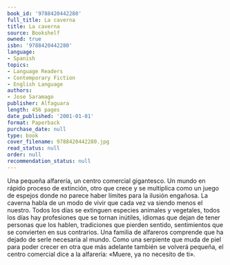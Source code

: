 ```yaml
---
book_id: '9788420442280'
full_title: La caverna
title: La caverna
source: Bookshelf
owned: true
isbn: '9788420442280'
language:
- Spanish
topics:
- Language Readers
- Contemporary Fiction
- English Language
authors:
- Jose Saramago
publisher: Alfaguara
length: 456 pages
date_published: '2001-01-01'
format: Paperback
purchase_date: null
type: book
cover_filename: 9788420442280.jpg
read_status: null
order: null
recommendation_status: null
---
```

Una pequeña alfarería, un centro comercial gigantesco. Un mundo en rápido proceso de extinción, otro que crece y se multiplica como un juego de espejos donde no parece haber límites para la ilusión engañosa. La caverna habla de un modo de vivir que cada vez va siendo menos el nuestro. Todos los días se extinguen especies animales y vegetales, todos los días hay profesiones que se tornan inútiles, idiomas que dejan de tener personas que los hablen, tradiciones que pierden sentido, sentimientos que se convierten en sus contrarios.
Una familia de alfareros comprende que ha dejado de serle necesaria al mundo. Como una serpiente que muda de piel para poder crecer en otra que más adelante también se volverá pequeña, el centro comercial dice a la alfarería: «Muere, ya no necesito de ti».

